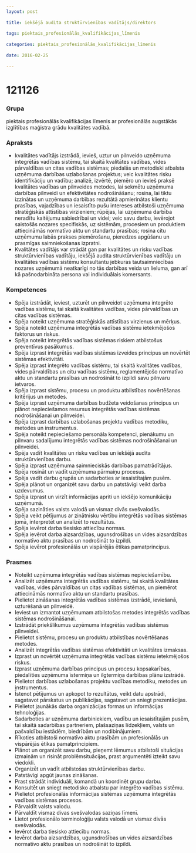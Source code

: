 ```yaml
---
layout: post
    
title: iekšējā audita struktūrvienības vadītājs/direktors
    
tags: piektais_profesionālās_kvalifikācijas_līmenis
    
categories: piektais_profesionālās_kvalifikācijas_līmenis
    
date: 2016-02-25
    
---
```

# 121126

### Grupa
piektais profesionālās kvalifikācijas līmenis ar profesionālās augstākās izglītības maģistra grādu kvalitātes vadībā.

### Apraksts

* kvalitātes vadītājs izstrādā, ievieš, uztur un pilnveido uzņēmuma integrētās vadības sistēmu, tai skaitā kvalitātes vadības, vides pārvaldības un citas vadības sistēmas; piedalās un metodiski atbalsta uzņēmuma darbības uzlabošanas projektus; veic kvalitātes risku identifikāciju un vadību; analizē, izvērtē, piemēro un ievieš praksē kvalitātes vadības un pilnveides metodes, lai sekmētu uzņēmuma darbības pilnveidi un efektivitātes nodrošināšanu; rosina, lai tiktu izzinātas un uzņēmuma darbības rezultātā apmierinātas klientu prasības, vajadzības un iesaistīto pušu intereses atbilstoši uzņēmuma stratēģiskās attīstības virzieniem; rūpējas, lai uzņēmuma darbība neradītu kaitējumu sabiedrībai un videi; veic savu darbu, ievērojot saistošās nozares specifiskās, uz sistēmām, procesiem un produktiem attiecināmās normatīvo aktu un standartu prasības; rosina citu uzņēmumu labās prakses piemērošanu, pieredzes apgūšanu un prasmīgas saimniekošanas izpratni.
* Kvalitātes vadītājs var strādāt gan par kvalitātes un risku vadības struktūrvienības vadītāju, iekšējā audita struktūrvienības vadītāju un kvalitātes vadības sistēmu konsultantu jebkuras tautsaimniecības nozares uzņēmumā neatkarīgi no tās darbības veida un lieluma, gan arī kā pašnodarbināta persona vai individuālais komersants.

### Kompetences

* Spēja izstrādāt, ieviest, uzturēt un pilnveidot uzņēmuma integrēto vadības sistēmu, tai skaitā kvalitātes vadības, vides pārvaldības un citas vadības sistēmas.
* Spēja noteikt uzņēmuma stratēģiskās attīstības virzienus un mērķus.
* Spēja noteikt uzņēmuma integrētās vadības sistēmu ietekmējošos faktorus un riskus.
* Spēja noteikt integrētās vadības sistēmas riskiem atbilstošus preventīvus pasākumus.
* Spēja izprast integrētās vadības sistēmas izveides principus un novērtēt sistēmas efektivitāti.
* Spēja izprast integrēto vadības sistēmu, tai skaitā kvalitātes vadības, vides pārvaldības un citu vadības sistēmu, reglamentējošo normatīvo aktu un standartu prasības un nodrošināt to izpildi savu pilnvaru ietvaros.
* Spēja izprast sistēmu, procesu un produktu atbilstības novērtēšanas kritērijus un metodes.
* Spēja izprast uzņēmuma darbības budžeta veidošanas principus un plānot nepieciešamos resursus integrētās vadības sistēmas nodrošināšanai un pilnveidei.
* Spēja izprast darbības uzlabošanas projektu vadības metodiku, metodes un instrumentus.
* Spēja noteikt nepieciešamo personāla kompetenci, pienākumu un pilnvaru sadalījumu integrētās vadības sistēmas nodrošināšanai un pilnveidei.
* Spēja vadīt kvalitātes un risku vadības un iekšējā audita struktūrvienības darbu.
* Spēja izprast uzņēmuma saimnieciskās darbības pamatrādītājus.
* Spēja rosināt un vadīt uzņēmuma pārmaiņu procesus.
* Spēja vadīt darbu grupās un sadarboties ar iesaistītajām pusēm.
* Spēja plānot un organizēt savu darbu un patstāvīgi veikt darba uzdevumus.
* Spēja izprast un virzīt informācijas apriti un iekšējo komunikāciju uzņēmumā.
* Spēja sazināties valsts valodā un vismaz divās svešvalodās.
* Spēja veikt pētījumus ar zinātnisku vērtību integrētās vadības sistēmas jomā, interpretēt un analizēt to rezultātus.
* Spēja ievērot darba tiesisko attiecību normas.
* Spēja ievērot darba aizsardzības, ugunsdrošības un vides aizsardzības normatīvo aktu prasības un nodrošināt to izpildi.
* Spēja ievērot profesionālās un vispārējās ētikas pamatprincipus.

### Prasmes 
* Noteikt uzņēmuma integrētās vadības sistēmas nepieciešamību.
* Analizēt uzņēmuma integrētās vadības sistēmu, tai skaitā kvalitātes vadības, vides pārvaldības un citas vadības sistēmas, un piemērot attiecināmās normatīvo aktu un standartu prasības.
* Pielietot zināšanas integrētās vadības sistēmas izstrādē, ieviešanā, uzturēšanā un pilnveidē.
* Ieviest un izmantot uzņēmumam atbilstošas metodes integrētās vadības sistēmas nodrošināšanai.
* Izstrādāt priekšlikumus uzņēmuma integrētās vadības sistēmas pilnveidei.
* Pielietot sistēmu, procesu un produktu atbilstības novērtēšanas metodes.
* Analizēt integrētās vadības sistēmas efektivitāti un kvalitātes izmaksas.
* Izprast un novērtēt uzņēmuma integrētās vadības sistēmu ietekmējošos riskus.
* Izprast uzņēmuma darbības principus un procesu kopsakarības, piedalīties uzņēmuma īstermiņa un ilgtermiņa darbības plānu izstrādē.
* Pielietot darbības uzlabošanas projektu vadības metodiku, metodes un instrumentus.
* Īstenot pētījumus un apkopot to rezultātus, veikt datu apstrādi, sagatavot pārskatus un publikācijas, sagatavot un sniegt prezentācijas.
* Pielietot jaunākās darba organizācijas formas un informācijas tehnoloģijas.
* Sadarboties ar uzņēmuma darbiniekiem, vadību un iesaistītajām pusēm, tai skaitā sadarbības partneriem, plašsaziņas līdzekļiem, valsts un pašvaldību iestādēm, biedrībām un nodibinājumiem.
* Rīkoties atbilstoši normatīvo aktu prasībām un profesionālās un vispārējās ētikas pamatprincipiem.
* Plānot un organizēt savu darbu, pieņemt lēmumus atbilstoši situācijas izmaiņām un risināt problēmsituācijas, prast argumentēti izteikt savu viedokli.
* Organizēt un vadīt atbilstošas struktūrvienības darbu.
* Patstāvīgi apgūt jaunas zināšanas.
* Prast strādāt individuāli, komandā un koordinēt grupu darbu.
* Konsultēt un sniegt metodisko atbalstu par integrēto vadības sistēmu.
* Pielietot profesionālās informācijas sistēmas uzņēmuma integrētās vadības sistēmas procesos.
* Pārvaldīt valsts valodu.
* Pārvaldīt vismaz divas svešvalodas saziņas līmenī.
* Lietot profesionālo terminoloģiju valsts valodā un vismaz divās svešvalodās.
* Ievērot darba tiesisko attiecību normas.
* Ievērot darba aizsardzības, ugunsdrošības un vides aizsardzības normatīvo aktu prasības un nodrošināt to izpildi.